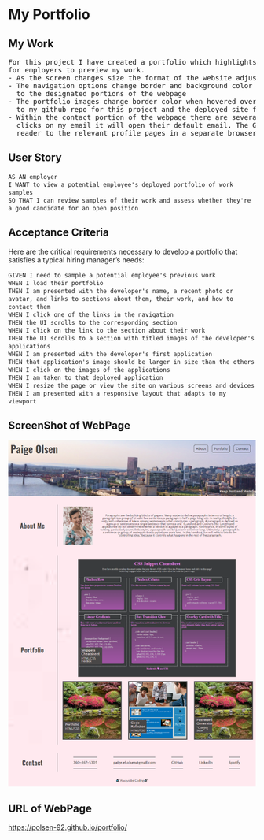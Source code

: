 # My Portfolio

## My Work
<pre>
For this project I have created a portfolio which highlights my style as well as providing functionality 
for employers to preview my work. 
- As the screen changes size the format of the website adjusts to make reading a delight. 
- The navigation options change border and background color when hovered over and will take the reader 
  to the designated portions of the webpage
- The portfolio images change border color when hovered over them and when clicked will take the reader 
  to my github repo for this project and the deployed site for others. 
- Within the contact portion of the webpage there are several available methods to contact me. If one 
  clicks on my email it will open their default email. The GitHub and LinkedIn buttons will take the 
  reader to the relevant profile pages in a separate browser tab.
</pre>

## User Story

```
AS AN employer
I WANT to view a potential employee's deployed portfolio of work samples
SO THAT I can review samples of their work and assess whether they're a good candidate for an open position
```


## Acceptance Criteria

Here are the critical requirements necessary to develop a portfolio that satisfies a typical hiring manager’s needs:

```
GIVEN I need to sample a potential employee's previous work
WHEN I load their portfolio
THEN I am presented with the developer's name, a recent photo or avatar, and links to sections about them, their work, and how to contact them
WHEN I click one of the links in the navigation
THEN the UI scrolls to the corresponding section
WHEN I click on the link to the section about their work
THEN the UI scrolls to a section with titled images of the developer's applications
WHEN I am presented with the developer's first application
THEN that application's image should be larger in size than the others
WHEN I click on the images of the applications
THEN I am taken to that deployed application
WHEN I resize the page or view the site on various screens and devices
THEN I am presented with a responsive layout that adapts to my viewport
```


## ScreenShot of WebPage

![screenshot](Assets/images/portfolio_screenshot.png)

## URL of WebPage

https://polsen-92.github.io/portfolio/
